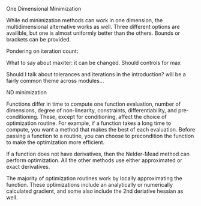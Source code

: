One Dimensional Minimization

While nd minimization methods can work in one dimension, the multidimensional alternative works as well.  Three different options are availible, but one is almost uniformly better than the others.  Bounds or brackets can be provided.  


Pondering on iteration count: 

What to say about maxiter: it can be changed.  Should controls for max

Should I talk about tolerances and iterations in the introduction?  will be a fairly common theme across modules...


ND minimization

Functions differ in time to compute one function evaluation, number of dimensions, degree of non-linearity, constraints, differentiability, and pre-conditioning.  These, except for conditioning, affect the choice of optimization routine. For example, if a function takes a long time to compute, you want a method that makes the best of each evaluation.  Before passing a function to a routine, you can choose to precondition the function to make the optimization more efficient.

If a function does not have derivatives, then the Nelder-Mead method can perform optimization.  All the other methods use either approximated or exact derivatives.

The majority of optimization routines work by locally approximating the function. These optimizations include an analytically or numerically calculated gradient, and some also include the 2nd deriative hessian as well.
